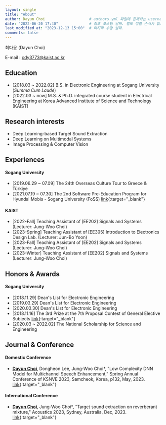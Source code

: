 ```yaml
---
layout: single
title: "About"
author: Dayun Choi                    # authors.yml 파일에 존재하는 username 값
date: "2022-06-20 17:40"              # 최초 포스팅 날짜. 별도 정렬 순서가 없으면 이 값으로 정렬됨. 파일명에 기록되어있다면 생략 가능.
last_modified_at: "2023-12-13 15:00"  # 마지막 수정 날짜.
comments: false
---
```


최다윤 (Dayun Choi)  
<!-- Mobile : (+82) 010-4948-2139   -->
E-mail : cdy3773@kaist.ac.kr


## Education
<!-- - \[2014.03 ~ 2017.02\]  Sewon Highschool -->
- \[2018.03 ~ 2022.02\]  B.S. in Electronic Engineering at Sogang University (_Summa Cum Laude_)
- \[2022.03 ~ now\]      M.S. & Ph.D. integrated course student in Electrical Engineering at Korea Advanced Institute of Science and Technology (KAIST)


## Research interests
- Deep Learning-based Target Sound Extraction
- Deep Learning on Multimodal Systems
- Image Processing & Computer Vision


## Experiences
#### Sogang University
- \[2019.06.29 ~ 07.09\]  The 24th Overseas Culture Tour to Greece & Türkiye
- \[2021.07.19 ~ 07.30\]  The 2nd Software Pre-Education Program for Hyundai Mobis - Sogang University (FoSS) [link](https://jewel-emmental-07f.notion.site/FoSS-2-SW-1550c601fff34920a9844514472474d0){:target="_blank"}

#### KAIST
- \[2022-Fall\]  Teaching Assistant of \[EE202\] Signals and Systems (Lecturer: Jung-Woo Choi)
- \[2023-Spring\]  Teaching Assistant of \[EE305\] Introduction to Electronics Design Lab. (Lecturer: Jun-Bo Yoon)
- \[2023-Fall\]  Teaching Assistant of \[EE202\] Signals and Systems (Lecturer: Jung-Woo Choi)
- \[2023-Winter\]  Teaching Assistant of \[EE202\] Signals and Systems (Lecturer: Jung-Woo Choi)


## Honors & Awards
#### Sogang University
- \[2018.11.29\]  Dean's List for Electronic Engineering
- \[2019.03.29\]  Dean's List for Electronic Engineering
- \[2020.03.30\]  Dean's List for Electronic Engineering
- \[2018.11.16\]  The 3rd Prize at the 7th Proposal Contest of General Elective Subjects [link](http://wholeperson.sogang.ac.kr/front/boardlist.do?bbsconfig=1){:target="_blank"}
- \[2020.03 ~ 2022.02\]  The National Scholarship for Science and Engineering


## Journal & Conference
#### Domestic Conference
- <U>**Dayun Choi**</U>, Dongheon Lee, Jung-Woo Choi*, "Low Complexity DNN Model for Multichannel Speech Enhancement," Spring Annual Conference of KSNVE 2023, Samcheok, Korea, p132, May, 2023. [link](https://conf.ksnve.or.kr/2023s/){:target="_blank"}

#### International Conference
- <U>**Dayun Choi**</U>, Jung-Woo Choi*, "Target sound extraction on reverberant mixture," Acoustics 2023, Sydney, Australia, Dec, 2023. [link](https://doi.org/10.1121/10.0023494){:target="_blank"}